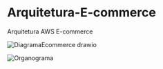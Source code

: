 # Arquitetura-E-commerce
Arquitetura AWS E-commerce

![DiagramaEcommerce drawio](https://github.com/user-attachments/assets/e13109d1-40bb-4fbe-b325-436397bf57ab)

  ![Organograma](https://github.com/user-attachments/assets/8acf524a-2b38-4209-b5b1-0725c5c70eb2)


